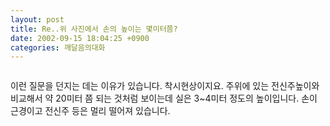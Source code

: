 ```yaml
---
layout: post
title: Re..위 사진에서 손의 높이는 몇미터쯤?
date: 2002-09-15 18:04:25 +0900
categories: 깨달음의대화
---
```

<img src="./assets/attach/images/198/371/1032080665.jpg" border="0" alt="" />  
  
이런 질문을 던지는 데는 이유가 있습니다. 착시현상이지요. 주위에 있는 전신주높이와 비교해서 약 20미터 쯤 되는 것처럼 보이는데 실은 3~4미터 정도의 높이입니다. 손이 근경이고 전신주 등은 멀리 떨어져 있습니다.
